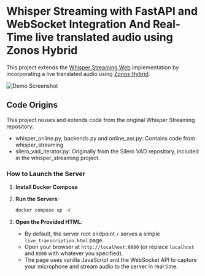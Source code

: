 # Whisper Streaming with FastAPI and WebSocket Integration And Real-Time live translated audio using Zonos Hybrid

This project extends the [Whisper Streaming Web](https://github.com/QuentinFuxa/whisper_streaming_web) implementation by incorporating a live translated audio using [Zonos Hybrid](https://github.com/Zyphra/Zonos). 

![Demo Screenshot](src/web/demo.png)

##  Code Origins

This project reuses and extends code from the original Whisper Streaming repository:
- whisper_online.py, backends.py and online_asr.py: Contains code from whisper_streaming
- silero_vad_iterator.py: Originally from the Silero VAD repository, included in the whisper_streaming project.


### How to Launch the Server
1. **Install Docker Compose**

2. **Run the Servers**:
    
    ```bash
    docker compose up -d
    ```

3. **Open the Provided HTML**:

    - By default, the server root endpoint `/` serves a simple `live_transcription.html` page.  
    - Open your browser at `http://localhost:8000` (or replace `localhost` and `8000` with whatever you specified).  
    - The page uses vanilla JavaScript and the WebSocket API to capture your microphone and stream audio to the server in real time.

